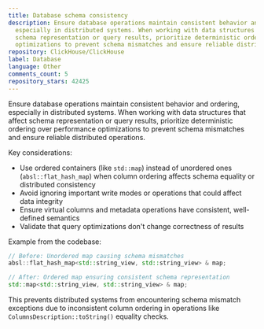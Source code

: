 ```yaml
---
title: Database schema consistency
description: Ensure database operations maintain consistent behavior and ordering,
  especially in distributed systems. When working with data structures that affect
  schema representation or query results, prioritize deterministic ordering over performance
  optimizations to prevent schema mismatches and ensure reliable distributed operations.
repository: ClickHouse/ClickHouse
label: Database
language: Other
comments_count: 5
repository_stars: 42425
---
```


Ensure database operations maintain consistent behavior and ordering, especially in distributed systems. When working with data structures that affect schema representation or query results, prioritize deterministic ordering over performance optimizations to prevent schema mismatches and ensure reliable distributed operations.

Key considerations:
- Use ordered containers (like `std::map`) instead of unordered ones (`absl::flat_hash_map`) when column ordering affects schema equality or distributed consistency
- Avoid ignoring important write modes or operations that could affect data integrity
- Ensure virtual columns and metadata operations have consistent, well-defined semantics
- Validate that query optimizations don't change correctness of results

Example from the codebase:
```cpp
// Before: Unordered map causing schema mismatches
absl::flat_hash_map<std::string_view, std::string_view> & map;

// After: Ordered map ensuring consistent schema representation
std::map<std::string_view, std::string_view> & map;
```

This prevents distributed systems from encountering schema mismatch exceptions due to inconsistent column ordering in operations like `ColumnsDescription::toString()` equality checks.
